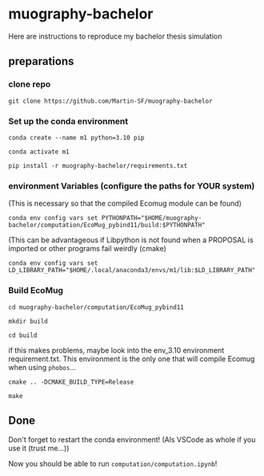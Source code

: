 # muography-bachelor

Here are instructions to reproduce my bachelor thesis simulation

## preparations

### clone repo

`git clone https://github.com/Martin-SF/muography-bachelor`

### Set up the conda environment
`conda create --name m1 python=3.10 pip`

`conda activate m1`

`pip install -r muography-bachelor/requirements.txt`

### environment Variables (configure the paths for YOUR system)

(This is necessary so that the compiled Ecomug module can be found)

`conda env config vars set PYTHONPATH="$HOME/muography-bachelor/computation/EcoMug_pybind11/build:$PYTHONPATH"`

(This can be advantageous if Libpython is not found when a PROPOSAL is imported or other programs fail weirdly (cmake) 

`conda env config vars set LD_LIBRARY_PATH="$HOME/.local/anaconda3/envs/m1/lib:$LD_LIBRARY_PATH"`

### Build EcoMug
`cd muography-bachelor/computation/EcoMug_pybind11`

`mkdir build`

`cd build`

if this makes problems, maybe look into the env_3.10 environment requirement.txt. This environment is the only one that will compile Ecomug when using `phobos`...

`cmake .. -DCMAKE_BUILD_TYPE=Release`

`make`


## Done

Don't forget to restart the conda environment! (Als VSCode as whole if you use it (trust me...))

Now you should be able to run `computation/computation.ipynb`!
